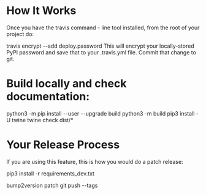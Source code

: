 # How It Works
Once you have the travis command - line tool installed, from the root of your project do:

travis encrypt --add deploy.password
This will encrypt your locally-stored PyPI password and save that to your .travis.yml file. Commit that change to git.

# Build locally and check documentation:

python3 -m pip install --user --upgrade build
python3 -m build
pip3 install -U twine
twine check dist/*

# Your Release Process
If you are using this feature, this is how you would do a patch release:

pip3 install -r requirements_dev.txt

bump2version patch
git push --tags